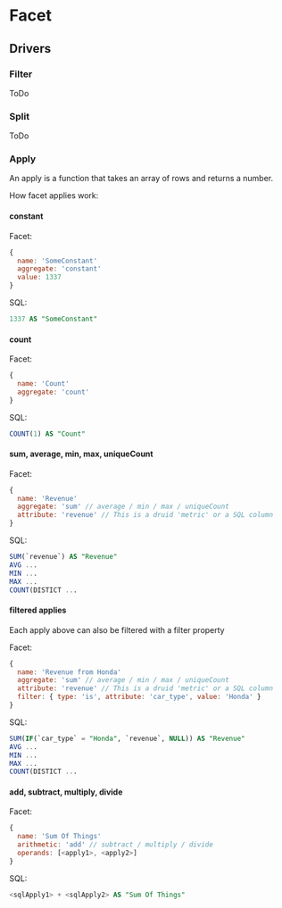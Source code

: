 # Facet

## Drivers

### Filter
ToDo

### Split
ToDo

### Apply
An apply is a function that takes an array of rows and returns a number.

How facet applies work:

#### constant
Facet:

```javascript
{
  name: 'SomeConstant'
  aggregate: 'constant'
  value: 1337
}
```

SQL:

```sql
1337 AS "SomeConstant"
```

#### count

Facet:

```javascript
{
  name: 'Count'
  aggregate: 'count'
}
```

SQL:

```sql
COUNT(1) AS "Count"
```

#### sum, average, min, max, uniqueCount

Facet:
```javascript
{
  name: 'Revenue'
  aggregate: 'sum' // average / min / max / uniqueCount
  attribute: 'revenue' // This is a druid 'metric' or a SQL column
}
```

SQL:

```sql
SUM(`revenue`) AS "Revenue"
AVG ...
MIN ...
MAX ...
COUNT(DISTICT ...
```

#### filtered applies
Each apply above can also be filtered with a filter property

Facet:
```javascript
{
  name: 'Revenue from Honda'
  aggregate: 'sum' // average / min / max / uniqueCount
  attribute: 'revenue' // This is a druid 'metric' or a SQL column
  filter: { type: 'is', attribute: 'car_type', value: 'Honda' }
}
```

SQL:

```sql
SUM(IF(`car_type` = "Honda", `revenue`, NULL)) AS "Revenue"
AVG ...
MIN ...
MAX ...
COUNT(DISTICT ...
```

#### add, subtract, multiply, divide
Facet:
```javascript
{
  name: 'Sum Of Things'
  arithmetic: 'add' // subtract / multiply / divide
  operands: [<apply1>, <apply2>]
}
```

SQL:

```sql
<sqlApply1> + <sqlApply2> AS "Sum Of Things"
```
